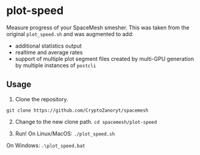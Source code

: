 # plot-speed

Measure progress of your SpaceMesh smesher. This was taken from the original `plot_speed.sh` and was augmented to add:
* additional statistics output
* realtime and average rates
* support of multiple plot segment files created by multi-GPU generation by multiple instances of `postcli`

## Usage

1. Clone the repository.

  `git clone https://github.com/CryptoZanoryt/spacemesh`

2. Change to the new clone path.
  `cd spacemesh/plot-speed`

3. Run!
  On Linux/MacOS:
  `./plot_speed.sh`

  On Windows:
  `.\plot_speed.bat`
